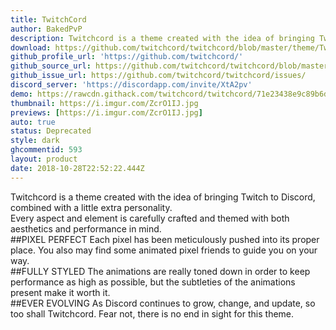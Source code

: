 ```yaml
---
title: TwitchCord
author: BakedPvP
description: Twitchcord is a theme created with the idea of bringing Twitch to Discord, combined with a little extra personality.
download: https://github.com/twitchcord/twitchcord/blob/master/theme/Twitchcord.theme.css
github_profile_url: 'https://github.com/twitchcord/'
github_source_url: https://github.com/twitchcord/twitchcord/blob/master/theme/Twitchcord.theme.css
github_issue_url: https://github.com/twitchcord/twitchcord/issues/
discord_server: 'https://discordapp.com/invite/XtA2pv'
demo: https://rawcdn.githack.com/twitchcord/twitchcord/71e23438e9c89b6d1818e047ee2c2dcb7f768922/theme/Twitchcord.theme.css
thumbnail: https://i.imgur.com/ZcrO1IJ.jpg
previews: [https://i.imgur.com/ZcrO1IJ.jpg]
auto: true
status: Deprecated
style: dark
ghcommentid: 593 
layout: product
date: 2018-10-28T22:52:22.444Z
---
```

Twitchcord is a theme created with the idea of bringing Twitch to Discord, combined with a little extra personality.
  <br />
  Every aspect and element is carefully crafted and themed with both aesthetics and performance in mind.
  <br />
##PIXEL PERFECT
  Each pixel has been meticulously pushed into its proper place. You also may find some animated pixel friends to guide you on your way.
  <br />
##FULLY STYLED
  The animations are really toned down in order to keep performance as high as possible, but the subtleties of the animations present make it worth it.
  <br />
##EVER EVOLVING
  As Discord continues to grow, change, and update, so too shall Twitchcord. Fear not, there is no end in sight for this theme.